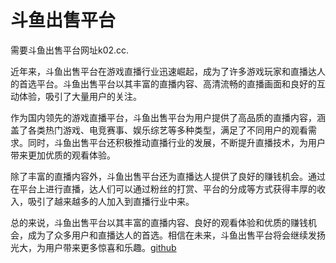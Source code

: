 # 斗鱼出售平台

需要斗鱼出售平台网址k02.cc.

近年来，斗鱼出售平台在游戏直播行业迅速崛起，成为了许多游戏玩家和直播达人的首选平台。斗鱼出售平台以其丰富的直播内容、高清流畅的直播画面和良好的互动体验，吸引了大量用户的关注。

作为国内领先的游戏直播平台，斗鱼出售平台为用户提供了高品质的直播内容，涵盖了各类热门游戏、电竞赛事、娱乐综艺等多种类型，满足了不同用户的观看需求。同时，斗鱼出售平台还积极推动直播行业的发展，不断提升直播技术，为用户带来更加优质的观看体验。

除了丰富的直播内容外，斗鱼出售平台还为直播达人提供了良好的赚钱机会。通过在平台上进行直播，达人们可以通过粉丝的打赏、平台的分成等方式获得丰厚的收入，吸引了越来越多的人加入到直播行业中来。

总的来说，斗鱼出售平台以其丰富的直播内容、良好的观看体验和优质的赚钱机会，成为了众多用户和直播达人的首选。相信在未来，斗鱼出售平台将会继续发扬光大，为用户带来更多惊喜和乐趣。[github](https://github.com)